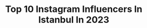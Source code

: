 ---
title: Top 10 Instagram Influencers In Istanbul In 2023
description: >-
  Find top Instagram influencers in Istanbul in 2023. Most popular hashtags: #bo #reklam #makeuplooks.
platform: Instagram
hits: 3531
text_top: Analyze the top-rated Instagram accounts on inBeat.
text_bottom: Our platform has 3531 Instagram influencers like this in Istanbul, Turkey for you to connect with.
profiles:
  - username: "kadirsaglik"
    fullname: >-
      Kadir Saglik
    bio: >-
      İSTANBUL
    location: "Turkey"
    followers: 4068
    engagement: 2668
    commentsToLikes: 0.038457
    id: ckaox4ui8bsh00i781rbuvplb
    verified: false
    hashtags: ""
  - username: "iremcelik__"
    fullname: >-
      İrem Çelik
    bio: >-
      istanbul
    location: "Turkey"
    followers: 6238
    engagement: 1126
    commentsToLikes: 0.010649
    id: ckf5w4phxqu8p0j23qxdq0ayp
    verified: false
    hashtags: "#35mm"
  - username: "sinemxcetin"
    fullname: >-
      sinem çetin
    bio: >-
      istanbul
    location: "Turkey"
    followers: 5700
    engagement: 476
    commentsToLikes: 0.021532
    id: ck5c59ja930yk0i11j5wz4sgy
    verified: false
    hashtags: ""
  - username: "istanbul"
    fullname: >-
      @istanbul
    bio: >-
      İstanbul'un tüm güzelliklerini sizinle paylaşıyoruz! / Sharing wondrous moments in Istanbul! Owned by @nesetdereli managed by @yeniistanbullular
    location: "Turkey"
    followers: 334830
    engagement: 324
    commentsToLikes: 0.012749
    id: ck0uddpzbivt10i190slk77gz
    verified: false
    hashtags: "#valentinesday2021, #istanbulclassics, #valentinesday, #kedilerg"
  - username: "siibelmete"
    fullname: >-
      Sibel Mete
    bio: >-
      •İstanbul
    location: "Turkey"
    followers: 14829
    engagement: 274
    commentsToLikes: 0.025062
    id: ck14kokflqizg0i19bjk6ymv7
    verified: false
    hashtags: "#makeupideas, #videoedit, #makeupbyme, #ka"
  - username: "istanbull.hayali"
    fullname: >-
      İstanbul
    bio: >-
      🇹🇷 Fotoğraflarınızı #istanbul_ha etiketiyle paylaşın, seçtiklerimizi sayfamızda paylaşalım.📸
    location: "Turkey"
    followers: 117463
    engagement: 550
    commentsToLikes: 0.008604
    id: ck0tzu1l0rn990i19r2j9yeke
    verified: false
    hashtags: "#sultanahmet, #bo, #galatakulesi, #istanbul"
  - username: "handealtayli"
    fullname: >-
      handealtayli
    bio: >-
      Istanbul
    location: "Turkey"
    followers: 29736
    engagement: 344
    commentsToLikes: 0.035464
    id: ck6tntp9najvq0j71d2lef501
    verified: false
    hashtags: "#istanbuls, #bo, #tbt, #summer2020"
  - username: "yoldabiblog"
    fullname: >-
      Yolda bi' Blog
    bio: >-
      a travel blog from 𖤥 Istanbul | Berlin 𓀠 Asya | Umut | Leo ✎ iletisim@yoldabiblog.com
    location: "Turkey"
    followers: 221616
    engagement: 402
    commentsToLikes: 0.260298
    id: ck5ca1871cik10i11nanokltr
    verified: false
    hashtags: "#portekiz, #destinationofart, #france, #christmasmarket"
  - username: "rachelaraz"
    fullname: >-
      Rachel Araz Kiresepi
    bio: >-
      Halı, Kilim, Reels 🌎 Istanbul 🎤 rachelaraz@gmail.com
    location: "Turkey"
    followers: 933658
    engagement: 51
    commentsToLikes: 0.002523
    id: ck15qhu4s2wxf0i19j8lrnux9
    verified: false
    hashtags: "#reklam, #grandnumerochanel, #rachelaraz, #cocomademoiselle"
  - username: "esrakochaan"
    fullname: >-
      Esra Koçhan
    bio: >-
      based in Istanbul. founder of @ra.withu
    location: "Turkey"
    followers: 144743
    engagement: 672
    commentsToLikes: 0.055473
    id: ckaoufunq038h0i78fsqzadau
    verified: false
    hashtags: "#danielwellington, #ad, #iconiclinkceramic, #thelittleblackwatch"
---